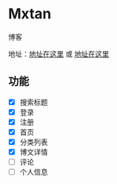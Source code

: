 # Mxtan
博客 

地址：[地址在这里](http://www.guweimo.com) 或 [地址在这里](http://111.231.249.33)	

## 功能
- [x] 搜索标题
- [x] 登录
- [x] 注册
- [x] 首页
- [x] 分类列表
- [x] 博文详情
- [ ] 评论
- [ ] 个人信息